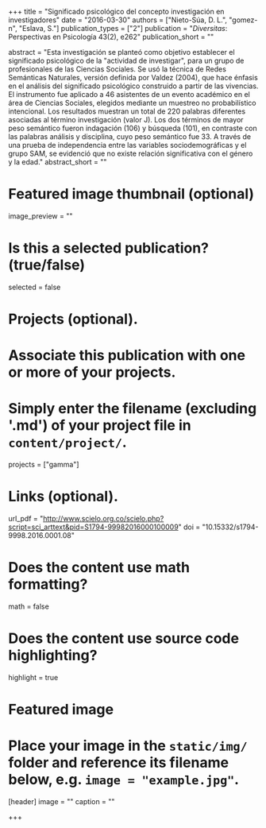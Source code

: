 +++
title = "Significado psicológico del concepto investigación en investigadores"
date = "2016-03-30"
authors = ["Nieto-Súa, D. L.", "gomez-n", "Eslava, S."]
publication_types = ["2"]
publication = "*Diversitas*: Perspectivas en Psicología 43(2), e262"
publication_short = ""

abstract = "Esta investigación se planteó como objetivo establecer el significado psicológico de la "actividad de investigar", para un grupo de profesionales de las Ciencias Sociales. Se usó la técnica de Redes Semánticas Naturales, versión definida por Valdez (2004), que hace énfasis en el análisis del significado psicológico construido a partir de las vivencias. El instrumento fue aplicado a 46 asistentes de un evento académico en el área de Ciencias Sociales, elegidos mediante un muestreo no probabilístico intencional. Los resultados muestran un total de 220 palabras diferentes asociadas al término investigación (valor J). Los dos términos de mayor peso semántico fueron indagación (106) y búsqueda (101), en contraste con las palabras análisis y disciplina, cuyo peso semántico fue 33. A través de una prueba de independencia entre las variables sociodemográficas y el grupo SAM, se evidenció que no existe relación significativa con el género y la edad."
abstract_short = ""

# Featured image thumbnail (optional)
image_preview = ""

# Is this a selected publication? (true/false)
selected = false

# Projects (optional).
#   Associate this publication with one or more of your projects.
#   Simply enter the filename (excluding '.md') of your project file in `content/project/`.
projects = ["gamma"]

# Links (optional).
url_pdf = "http://www.scielo.org.co/scielo.php?script=sci_arttext&pid=S1794-99982016000100009"
doi = "10.15332/s1794-9998.2016.0001.08"

# Does the content use math formatting?
math = false

# Does the content use source code highlighting?
highlight = true

# Featured image
# Place your image in the `static/img/` folder and reference its filename below, e.g. `image = "example.jpg"`.
[header]
image = ""
caption = ""

+++
